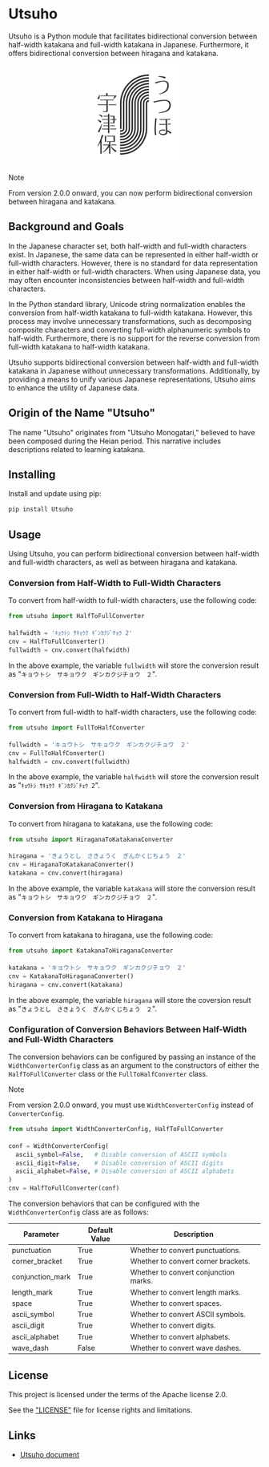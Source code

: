 # Utsuho

Utsuho is a Python module that facilitates bidirectional conversion between half-width katakana and full-width katakana in Japanese. Furthermore, it offers bidirectional conversion between hiragana and katakana.

<div style="text-align: center;">
  <picture>
    <img src="docs/source/_static/logo_500x500.png" alt="photo" width="200" height="200" />
  </picture>
</div>

> [!NOTE]
> From version 2.0.0 onward, you can now perform bidirectional conversion between hiragana and katakana.

## Background and Goals

In the Japanese character set, both half-width and full-width characters exist. In Japanese, the same data can be represented in either half-width or full-width characters. However, there is no standard for data representation in either half-width or full-width characters. When using Japanese data, you may often encounter inconsistencies between half-width and full-width characters.

In the Python standard library, Unicode string normalization enables the conversion from half-width katakana to full-width katakana. However, this process may involve unnecessary transformations, such as decomposing composite characters and converting full-width alphanumeric symbols to half-width. Furthermore, there is no support for the reverse conversion from full-width katakana to half-width katakana.

Utsuho supports bidirectional conversion between half-width and full-width katakana in Japanese without unnecessary transformations. Additionally, by providing a means to unify various Japanese representations, Utsuho aims to enhance the utility of Japanese data.

## Origin of the Name "Utsuho"

The name "Utsuho" originates from "Utsuho Monogatari," believed to have been composed during the Heian period. This narrative includes descriptions related to learning katakana.

## Installing

Install and update using pip:

```sh
pip install Utsuho
```

## Usage

Using Utsuho, you can perform bidirectional conversion between half-width and full-width characters, as well as between hiragana and katakana.

### Conversion from Half-Width to Full-Width Characters

To convert from half-width to full-width characters, use the following code:

```python
from utsuho import HalfToFullConverter

halfwidth = 'ｷｮｳﾄｼ ｻｷｮｳｸ ｷﾞﾝｶｸｼﾞﾁｮｳ 2'
cnv = HalfToFullConverter()
fullwidth = cnv.convert(halfwidth)
```

In the above example, the variable `fullwidth` will store the conversion result as "`キョウトシ　サキョウク　ギンカクジチョウ　２`".

### Conversion from Full-Width to Half-Width Characters

To convert from full-width to half-width characters, use the following code:

```python
from utsuho import FullToHalfConverter

fullwidth = 'キョウトシ　サキョウク　ギンカクジチョウ　２'
cnv = FullToHalfConverter()
halfwidth = cnv.convert(fullwidth)
```

In the above example, the variable `halfwidth` will store the conversion result as "`ｷｮｳﾄｼ ｻｷｮｳｸ ｷﾞﾝｶｸｼﾞﾁｮｳ 2`".

### Conversion from Hiragana to Katakana

To convert from hiragana to katakana, use the following code:

```python
from utsuho import HiraganaToKatakanaConverter

hiragana = 'きょうとし　さきょうく　ぎんかくじちょう　２'
cnv = HiraganaToKatakanaConverter()
katakana = cnv.convert(hiragana)
```

In the above example, the variable `katakana` will store the conversion result as "`キョウトシ　サキョウク　ギンカクジチョウ　２`".

### Conversion from Katakana to Hiragana

To convert from katakana to hiragana, use the following code:

```python
from utsuho import KatakanaToHiraganaConverter

katakana = 'キョウトシ　サキョウク　ギンカクジチョウ　２'
cnv = KatakanaToHiraganaConverter()
hiragana = cnv.convert(katakana)
```

In the above example, the variable `hiragana` will store the coversion result as "`きょうとし　さきょうく　ぎんかくじちょう　２`".

### Configuration of Conversion Behaviors Between Half-Width and Full-Width Characters

The conversion behaviors can be configured by passing an instance of the `WidthConverterConfig` class as an argument to the constructors of either the `HalfToFullConverter` class or the `FullToHalfConverter` class.

> [!NOTE]
> From version 2.0.0 onward, you must use `WidthConverterConfig` instead of `ConverterConfig`.

```python
from utsuho import WidthConverterConfig, HalfToFullConverter

conf = WidthConverterConfig(
  ascii_symbol=False,   # Disable conversion of ASCII symbols
  ascii_digit=False,    # Disable conversion of ASCII digits
  ascii_alphabet=False, # Disable conversion of ASCII alphabets
)
cnv = HalfToFullConverter(conf)
```

The conversion behaviors that can be configured with the `WidthConverterConfig` class are as follows:

| Parameter        | Default Value | Description                           |
| ---------------- | ------------- | ------------------------------------- |
| punctuation      | True          | Whether to convert punctuations.      |
| corner_bracket   | True          | Whether to convert corner brackets.   |
| conjunction_mark | True          | Whether to convert conjunction marks. |
| length_mark      | True          | Whether to convert length marks.      |
| space            | True          | Whether to convert spaces.            |
| ascii_symbol     | True          | Whether to convert ASCII symbols.     |
| ascii_digit      | True          | Whether to convert digits.            |
| ascii_alphabet   | True          | Whether to convert alphabets.         |
| wave_dash        | False         | Whether to convert wave dashes.       |

## License

This project is licensed under the terms of the Apache license 2.0.

See the ["LICENSE"](https://github.com/juno-rmks/utsuho/blob/main/LICENSE) file for license rights and limitations.

## Links

* [Utsuho document](https://utsuho.readthedocs.io/ja/latest/)
